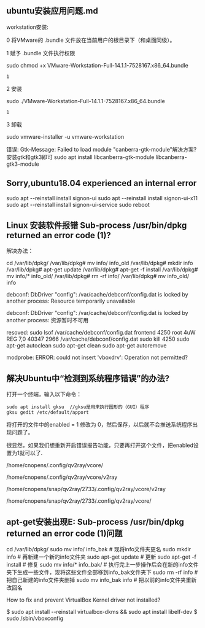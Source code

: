 ## ubuntu安装应用问题.md




workstation安装:


0 将VMware的 .bundle 文件放在当前用户的根目录下（和桌面同级）。

1 赋予 .bundle 文件执行权限

sudo chmod +x VMware-Workstation-Full-14.1.1-7528167.x86_64.bundle

    1

2 安装

sudo ./VMware-Workstation-Full-14.1.1-7528167.x86_64.bundle

    1

3 卸载

sudo vmware-installer -u vmware-workstation


错误:
Gtk-Message: Failed to load module "canberra-gtk-module"解决方案?
安装gtk和gtk3即可
sudo apt install libcanberra-gtk-module libcanberra-gtk3-module



## Sorry,ubuntu18.04 experienced an internal error

sudo apt --reinstall install signon-ui
sudo apt --reinstall install signon-ui-x11
sudo apt --reinstall install signon-ui-service
sudo reboot


## Linux 安装软件报错 Sub-process /usr/bin/dpkg returned an error code (1)?

解决办法：

cd /var/lib/dpkg/
/var/lib/dpkg# mv info/ info_old
/var/lib/dpkg# mkdir info
/var/lib/dpkg# apt-get update
/var/lib/dpkg# apt-get -f install
/var/lib/dpkg# mv info/* info_old/
/var/lib/dpkg# rm -rf info/
/var/lib/dpkg# mv info_old/ info


debconf: DbDriver "config": /var/cache/debconf/config.dat is locked by another process: Resource temporarily unavailable

debconf: DbDriver "config": /var/cache/debconf/config.dat is locked by another process: 资源暂时不可用

resoved: 
sudo lsof /var/cache/debconf/config.dat
frontend 4250 root    4uW  REG    7,0    40347 2966 /var/cache/debconf/config.dat
sudo kill 4250
sudo apt-get autoclean
sudo apt-get clean
sudo apt-get autoremove 


modprobe: ERROR: could not insert 'vboxdrv': Operation not permitted?






## 解决Ubuntu中“检测到系统程序错误”的办法?
打开一个终端，输入以下命令：

    sudo apt install gksu  //gksu是用来执行图形的（GUI）程序
    gksu gedit /etc/default/apport
     

将打开的文件中的enabled = 1 修改为 0，然后保存，以后就不会推送系统程序出现问题了。

很显然，如果我们想重新开启错误报告功能，只要再打开这个文件，把enabled设置为1就可以了.



/home/cnopens/.config/qv2ray/vcore/

/home/cnopens/.config/qv2ray/vcore/v2ray


/home/cnopens/snap/qv2ray/2733/.config/qv2ray/vcore/v2ray

/home/cnopens/snap/qv2ray/2733/.config/qv2ray/vcore/



## apt-get安装出现E: Sub-process /usr/bin/dpkg returned an error code (1)问题

cd /var/lib/dpkg/
sudo mv info/ info_bak          # 现将info文件夹更名
sudo mkdir info                 # 再新建一个新的info文件夹
sudo apt-get update             # 更新
sudo apt-get -f install         # 修复
sudo mv info/* info_bak/        # 执行完上一步操作后会在新的info文件夹下生成一些文件，现将这些文件全部移到info_bak文件夹下
sudo rm -rf info                # 把自己新建的info文件夹删掉
sudo mv info_bak info           # 把以前的info文件夹重新改回名



How to fix and prevent VirtualBox Kernel driver not installed?

$ sudo apt install --reinstall virtualbox-dkms && sudo apt install libelf-dev
$ sudo /sbin/vboxconfig
